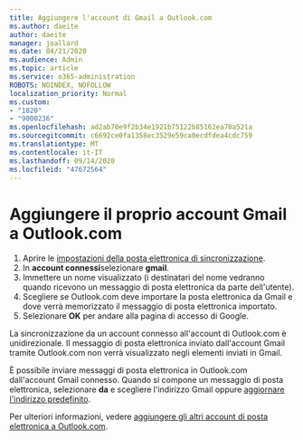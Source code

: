 ```yaml
---
title: Aggiungere l'account di Gmail a Outlook.com
ms.author: daeite
author: daeite
manager: joallard
ms.date: 04/21/2020
ms.audience: Admin
ms.topic: article
ms.service: o365-administration
ROBOTS: NOINDEX, NOFOLLOW
localization_priority: Normal
ms.custom:
- "1820"
- "9000236"
ms.openlocfilehash: ad2ab70e9f2b34e1921b75122b85162ea70a521a
ms.sourcegitcommit: c6692ce0fa1358ec3529e59ca0ecdfdea4cdc759
ms.translationtype: MT
ms.contentlocale: it-IT
ms.lasthandoff: 09/14/2020
ms.locfileid: "47672564"
---
```

# <a name="add-your-gmail-account-to-outlookcom"></a>Aggiungere il proprio account Gmail a Outlook.com

1. Aprire le [impostazioni della posta elettronica di sincronizzazione](https://go.microsoft.com/fwlink/?linkid=875264).
2. In **account connessi**selezionare **gmail**.
3. Immettere un nome visualizzato (i destinatari del nome vedranno quando ricevono un messaggio di posta elettronica da parte dell'utente).
4. Scegliere se Outlook.com deve importare la posta elettronica da Gmail e dove verrà memorizzato il messaggio di posta elettronica importato.
5. Selezionare **OK** per andare alla pagina di accesso di Google.

La sincronizzazione da un account connesso all'account di Outlook.com è unidirezionale. Il messaggio di posta elettronica inviato dall'account Gmail tramite Outlook.com non verrà visualizzato negli elementi inviati in Gmail.

È possibile inviare messaggi di posta elettronica in Outlook.com dall'account Gmail connesso. Quando si compone un messaggio di posta elettronica, selezionare **da** e scegliere l'indirizzo Gmail oppure [aggiornare l'indirizzo predefinito](https://go.microsoft.com/fwlink/?linkid=875264).

Per ulteriori informazioni, vedere [aggiungere gli altri account di posta elettronica a Outlook.com](https://support.office.com/article/c5224df4-5885-4e79-91ba-523aa743f0ba?wt.mc_id=Office_Outlook_com_Alchemy).
